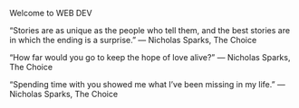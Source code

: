 Welcome to WEB DEV

“Stories are as unique as the people who tell them, and the best stories are in which the ending is a surprise.”
― Nicholas Sparks, The Choice

“How far would you go to keep the hope of love alive?”
― Nicholas Sparks, The Choice

“Spending time with you showed me what I’ve been missing in my life.”
― Nicholas Sparks, The Choice
